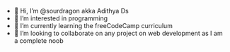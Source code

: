 - 👋 Hi, I’m @sourdragon akka Adithya Ds
- 👀 I’m interested in programming 
- 🌱 I’m currently learning the freeCodeCamp curriculum 
- 💞️ I’m looking to collaborate on any project on web development as I am a complete noob


<!---
sourdragon/sourdragon is a ✨ special ✨ repository because its `README.md` (this file) appears on your GitHub profile.
You can click the Preview link to take a look at your changes.
--->
